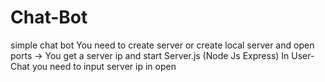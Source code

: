 # Chat-Bot
simple chat bot
You need to create server or create local server and open ports -> You get a server ip and start Server.js (Node Js Express)
In User-Chat you need to input server ip in open
